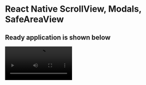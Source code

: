 # React Native ScrollView, Modals, SafeAreaView

## Ready application is shown below

<video src="./assets/demo.mp4" width="220">


